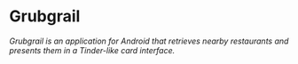 # Grubgrail

*Grubgrail is an application for Android that retrieves nearby restaurants and presents them in a Tinder-like card interface.*
